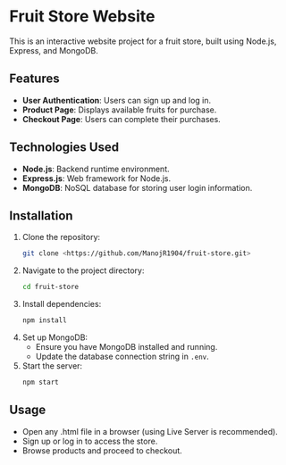 # Fruit Store Website

This is an interactive website project for a fruit store, built using Node.js, Express, and MongoDB.

## Features
- **User Authentication**: Users can sign up and log in.
- **Product Page**: Displays available fruits for purchase.
- **Checkout Page**: Users can complete their purchases.

## Technologies Used
- **Node.js**: Backend runtime environment.
- **Express.js**: Web framework for Node.js.
- **MongoDB**: NoSQL database for storing user login information.

## Installation
1. Clone the repository:
   ```sh
   git clone <https://github.com/ManojR1904/fruit-store.git>
   ```
2. Navigate to the project directory:
   ```sh
   cd fruit-store
   ```
3. Install dependencies:
   ```sh
   npm install
   ```
4. Set up MongoDB:
   - Ensure you have MongoDB installed and running.
   - Update the database connection string in `.env`.
5. Start the server:
   ```sh
   npm start
   ```

## Usage
- Open any .html file in a browser (using Live Server is recommended).
- Sign up or log in to access the store.
- Browse products and proceed to checkout.
